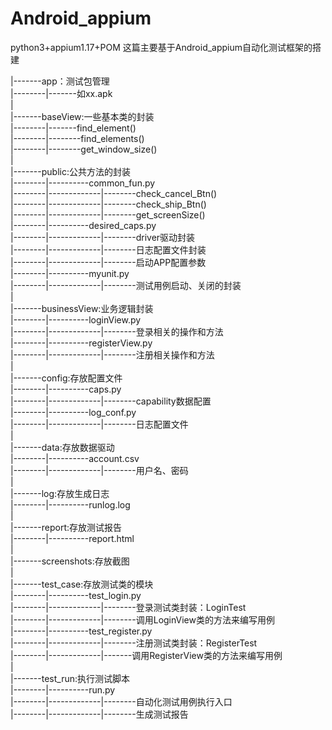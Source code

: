 # Android_appium
python3+appium1.17+POM
这篇主要基于Android_appium自动化测试框架的搭建


|-------app：测试包管理
<br>
|--------|-------如xx.apk
<br>
|
<br>
|-------baseView:一些基本类的封装
<br>
|--------|-------find_element()
<br>
|--------|--------find_elements()
<br>
|--------|--------get_window_size()
<br>
|
<br>
|-------public:公共方法的封装
<br>
|--------|----------common_fun.py
<br>
|--------|-------------|--------check_cancel_Btn()
<br>
|--------|-------------|--------check_ship_Btn()
<br>
|--------|-------------|--------get_screenSize()
<br>
|--------|----------desired_caps.py
<br>
|--------|-------------|--------driver驱动封装
<br>
|--------|-------------|--------日志配置文件封装
<br>
|--------|-------------|--------启动APP配置参数
<br>
|--------|----------myunit.py
<br>
|--------|-------------|--------测试用例启动、关闭的封装
<br>
|
<br>
|-------businessView:业务逻辑封装
<br>
|--------|----------loginView.py
<br>
|--------|-------------|--------登录相关的操作和方法
<br>
|--------|----------registerView.py
<br>
|--------|-------------|--------注册相关操作和方法
<br>
|
<br>
|-------config:存放配置文件
<br>
|--------|----------caps.py
<br>
|--------|-------------|--------capability数据配置
<br>
|--------|----------log_conf.py
<br>
|--------|-------------|--------日志配置文件
<br>
|
<br>
|-------data:存放数据驱动
<br>
|--------|----------account.csv
<br>
|--------|-------------|--------用户名、密码
<br>
|
<br>
|-------log:存放生成日志
<br>
|--------|----------runlog.log
<br>
|
<br>
|-------report:存放测试报告
<br>
|--------|----------report.html
<br>
|
<br>
|-------screenshots:存放截图
<br>
|
<br>
|-------test_case:存放测试类的模块
<br>
|--------|----------test_login.py
<br>
|--------|-------------|--------登录测试类封装：LoginTest
<br>
|--------|-------------|--------调用LoginView类的方法来编写用例
<br>
|--------|----------test_register.py
<br>
|--------|-------------|--------注册测试类封装：RegisterTest
<br>
|--------|-------------|-------调用RegisterView类的方法来编写用例
<br>
|
<br>
|-------test_run:执行测试脚本
<br>
|--------|----------run.py
<br>
|--------|-------------|--------自动化测试用例执行入口
<br>
|--------|-------------|--------生成测试报告

